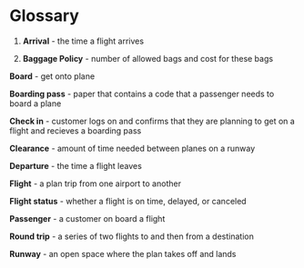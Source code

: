 # Glossary
1. **Arrival** - the time a flight arrives

2. **Baggage Policy** - number of allowed bags and cost for these bags

**Board** - get onto plane

**Boarding pass** - paper that contains a code that a passenger needs to board a plane

**Check in** - customer logs on and confirms that they are planning to get on a flight and recieves a boarding pass

**Clearance** - amount of time needed between planes on a runway

**Departure** - the time a flight leaves

**Flight** - a plan trip from one airport to another

**Flight status** - whether a flight is on time, delayed, or canceled

**Passenger** - a customer on board a flight

**Round trip** - a series of two flights to and then from a destination

**Runway** - an open space where the plan takes off and lands
